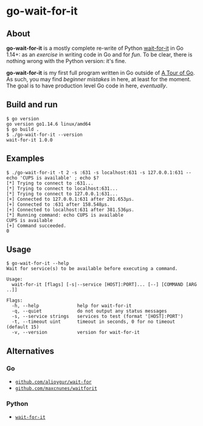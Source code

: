 # go-wait-for-it

## About

**go-wait-for-it** is a mostly complete re-write of
Python [wait-for-it](https://github.com/clarketm/wait-for-it)
in Go 1.14+: as an *exercise* in writing code in Go and for *fun*.
To be clear, there is nothing wrong with the Python version: it's fine.

**go-wait-for-it** is my first full program written in Go
outside of [A Tour of Go](https://tour.golang.org/).
As such, you may find *beginner mistakes* in here, at least for the moment.
The goal is to have production level Go code in here, *eventually*.


## Build and run

```console
$ go version
go version go1.14.6 linux/amd64
$ go build .
$ ./go-wait-for-it --version
wait-for-it 1.0.0
```


## Examples

```console
$ ./go-wait-for-it -t 2 -s :631 -s localhost:631 -s 127.0.0.1:631 -- echo 'CUPS is available' ; echo $?
[*] Trying to connect to :631...
[*] Trying to connect to localhost:631...
[*] Trying to connect to 127.0.0.1:631...
[+] Connected to 127.0.0.1:631 after 201.653µs.
[+] Connected to :631 after 158.548µs.
[+] Connected to localhost:631 after 381.536µs.
[*] Running command: echo CUPS is available
CUPS is available
[+] Command succeeded.
0
```


## Usage

```console
$ go-wait-for-it --help
Wait for service(s) to be available before executing a command.

Usage:
  wait-for-it [flags] [-s|--service [HOST]:PORT]... [--] [COMMAND [ARG ..]]

Flags:
  -h, --help              help for wait-for-it
  -q, --quiet             do not output any status messages
  -s, --service strings   services to test (format '[HOST]:PORT')
  -t, --timeout uint      timeout in seconds, 0 for no timeout (default 15)
  -v, --version           version for wait-for-it
```


## Alternatives

### Go

- [`github.com/alioygur/wait-for`](https://github.com/alioygur/wait-for)
- [`github.com/maxcnunes/waitforit`](https://github.com/maxcnunes/waitforit)


### Python

- [`wait-for-it`](https://github.com/clarketm/wait-for-it)
